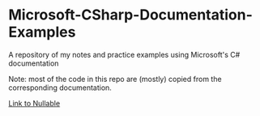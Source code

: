 # Microsoft-CSharp-Documentation-Examples
A repository of my notes and practice examples using Microsoft's C# documentation

Note: most of the code in this repo are (mostly) copied from the corresponding documentation.


[Link to Nullable](https://github.com/TrevorStubbs/Microsoft-CSharp-Documentation-Examples/tree/master/NullableValueTypes)
